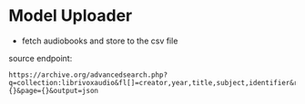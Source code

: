 # Model Uploader

- fetch audiobooks and store to the csv file

source endpoint:
```
https://archive.org/advancedsearch.php?q=collection:librivoxaudio&fl[]=creator,year,title,subject,identifier&rows={}&page={}&output=json
```
